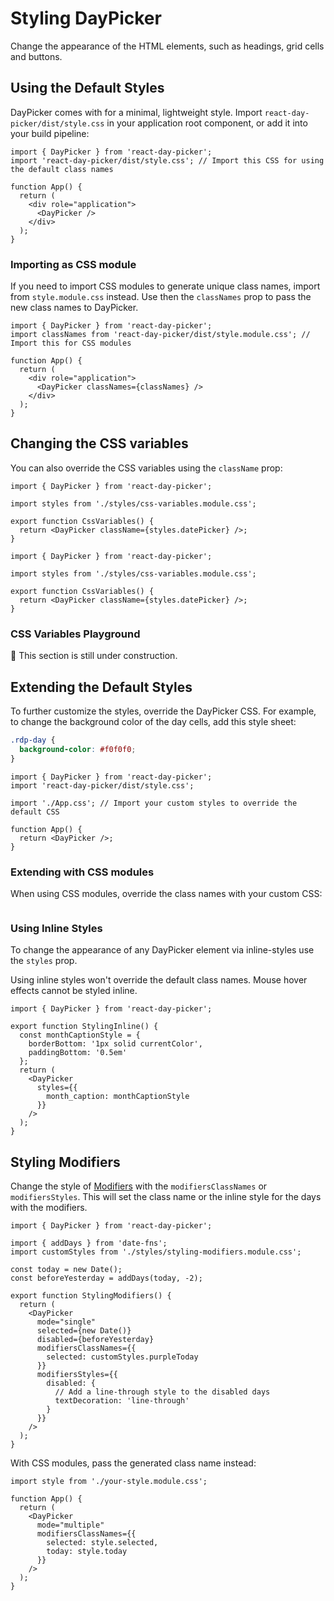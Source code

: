 # Styling DayPicker

Change the appearance of the HTML elements, such as headings, grid cells and
buttons.

## Using the Default Styles

DayPicker comes with for a minimal, lightweight style. Import
`react-day-picker/dist/style.css` in your application root component, or add it
into your build pipeline:

```tsx showLineNumbers filename="App.tsx" {2}
import { DayPicker } from 'react-day-picker';
import 'react-day-picker/dist/style.css'; // Import this CSS for using the default class names

function App() {
  return (
    <div role="application">
      <DayPicker />
    </div>
  );
}
```

### Importing as CSS module

If you need to import CSS modules to generate unique class names, import from `style.module.css`
instead. Use then the `classNames` prop to pass the new class names to DayPicker.

```tsx showLineNumbers filename="App.tsx" {2,7} showLineNumbers
import { DayPicker } from 'react-day-picker';
import classNames from 'react-day-picker/dist/style.module.css'; // Import this for CSS modules

function App() {
  return (
    <div role="application">
      <DayPicker classNames={classNames} />
    </div>
  );
}
```

## Changing the CSS variables

You can also override the CSS variables using the `className` prop:

```tsx example fileName="styles/css-variables.module.css"
import { DayPicker } from 'react-day-picker';

import styles from './styles/css-variables.module.css';

export function CssVariables() {
  return <DayPicker className={styles.datePicker} />;
}
```

```tsx example fileName="CssVariables.tsx"
import { DayPicker } from 'react-day-picker';

import styles from './styles/css-variables.module.css';

export function CssVariables() {
  return <DayPicker className={styles.datePicker} />;
}
```

### CSS Variables Playground

🚧 This section is still under construction.

## Extending the Default Styles

To further customize the styles, override the DayPicker CSS. For example, to
change the background color of the day cells, add this style sheet:

```css showLineNumbers filename="App.css"
.rdp-day {
  background-color: #f0f0f0;
}
```

```tsx filename="App.tsx" {4}
import { DayPicker } from 'react-day-picker';
import 'react-day-picker/dist/style.css';

import './App.css'; // Import your custom styles to override the default CSS

function App() {
  return <DayPicker />;
}
```

### Extending with CSS modules

When using CSS modules, override the class names with your custom CSS:

```css example fileName="styles/styling-css-modules.module.css"

```

### Using Inline Styles

To change the appearance of any DayPicker element via inline-styles use the
`styles` prop.

Using inline styles won't override the default class names. Mouse hover effects
cannot be styled inline.

```tsx example fileName="StylingInline.tsx"
import { DayPicker } from 'react-day-picker';

export function StylingInline() {
  const monthCaptionStyle = {
    borderBottom: '1px solid currentColor',
    paddingBottom: '0.5em'
  };
  return (
    <DayPicker
      styles={{
        month_caption: monthCaptionStyle
      }}
    />
  );
}
```

## Styling Modifiers

Change the style of [Modifiers](/basics/modifiers) with the
`modifiersClassNames` or `modifiersStyles`. This will set the class name or the
inline style for the days with the modifiers.

```tsx example fileName="StylingModifiers.tsx"
import { DayPicker } from 'react-day-picker';

import { addDays } from 'date-fns';
import customStyles from './styles/styling-modifiers.module.css';

const today = new Date();
const beforeYesterday = addDays(today, -2);

export function StylingModifiers() {
  return (
    <DayPicker
      mode="single"
      selected={new Date()}
      disabled={beforeYesterday}
      modifiersClassNames={{
        selected: customStyles.purpleToday
      }}
      modifiersStyles={{
        disabled: {
          // Add a line-through style to the disabled days
          textDecoration: 'line-through'
        }
      }}
    />
  );
}
```

With CSS modules, pass the generated class name instead:

```tsx {7-10,1} showLineNumbers
import style from './your-style.module.css';

function App() {
  return (
    <DayPicker
      mode="multiple"
      modifiersClassNames={{
        selected: style.selected,
        today: style.today
      }}
    />
  );
}
```
